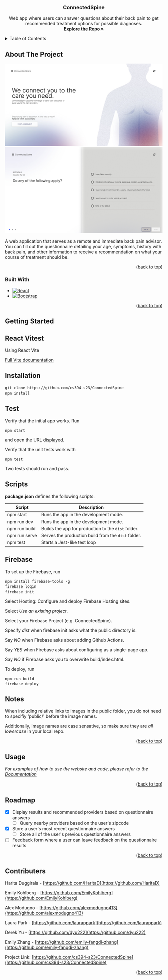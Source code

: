 <!-- Improved compatibility of back to top link: See: https://github.com/othneildrew/Best-README-Template/pull/73 -->

<a name="readme-top"></a>

<!-- PROJECT SHIELDS -->
<!--
*** I'm using markdown "reference style" links for readability.
*** Reference links are enclosed in brackets [ ] instead of parentheses ( ).
*** See the bottom of this document for the declaration of the reference variables
*** for contributors-url, forks-url, etc. This is an optional, concise syntax you may use.
*** https://www.markdownguide.org/basic-syntax/#reference-style-links
-->

<!-- PROJECT LOGO -->
<br />
<div align="center">

<h3 align="center">ConnectedSpine</h3>

  <p align="center">
    Web app where users can answer questions about their back pain to get recommended treatment options for possible diagnoses.
    <br />
    <a href="https://github.com/cs394-s23/ConnectedSpine"><strong>Explore the Repo »</strong></a>
  </p>
</div>

<!-- TABLE OF CONTENTS -->
<details>
  <summary>Table of Contents</summary>
  <ol>
    <li>
      <a href="#about-the-project">About The Project</a>
      <ul>
        <li><a href="#built-with">Built With</a></li>
      </ul>
    </li>
    <li>
      <a href="#getting-started">Getting Started</a>
      <ul>
        <li><a href="#installation">Installation</a></li>
        <li><a href="#test">Test</a></li>
        <li><a href="#scripts">Scripts</a></li>
        <li><a href="#firebase">Firebase</a></li>
        <li><a href="#notes">Notes</a></li>
      </ul>
    </li>
    <li><a href="#usage">Usage</a></li>
    <li><a href="#roadmap">Roadmap</a></li>
    <li><a href="#contributers">Contributers</a></li>
  </ol>
</details>

<!-- ABOUT THE PROJECT -->

## About The Project

[![Product Name Screen Shot][product-screenshot]](https://connectedspine-6185c.web.app/)
[![Product Question Screen Shot][question-screenshot]](https://connectedspine-6185c.web.app/)

A web application that serves as a remote and immediate back pain advisor.
You can fill out the questionnaire detailing your age, symptoms, history with back pain, and other information to receive a recommendation on what your course of treatment should be.

<p align="right">(<a href="#readme-top">back to top</a>)</p>

### Built With

- [![React][React.js]][React-url]
- [![Bootstrap][Bootstrap.com]][Bootstrap-url]

<p align="right">(<a href="#readme-top">back to top</a>)</p>

<!-- GETTING STARTED -->

## Getting Started

## React Vitest

Using React Vite

[Full Vite documentation](https://github.com/criesbeck/react-vitest)

## Installation

```
git clone https://github.com/cs394-s23/ConnectedSpine
npm install
```

## Test

Verify that the initial app works. Run

```
npm start
```

and open the URL displayed.

Verify that the unit tests work with

```
npm test
```

Two tests should run and pass.

## Scripts

**package.json** defines the following scripts:

| Script        | Description                                         |
| ------------- | --------------------------------------------------- |
| npm start     | Runs the app in the development mode.               |
| npm run dev   | Runs the app in the development mode.               |
| npm run build | Builds the app for production to the `dist` folder. |
| npm run serve | Serves the production build from the `dist` folder. |
| npm test      | Starts a Jest-like test loop                        |

## Firebase

To set up the Firebase, run

```
npm install firebase-tools -g
firebase login
firebase init
```

Select Hosting: Configure and deploy Firebase Hosting sites.

Select _Use an existing project_.

Select your Firebase Project (e.g. ConnectedSpine).

Specify _dist_ when firebase init asks what the public directory is.

Say _NO_ when Firebase asks about adding Github Actions.

Say _YES_ when Firebase asks about configuring as a single-page app.

Say _NO_ if Firebase asks you to overwrite build/index.html.

To deploy, run

```
npm run build
firebase deploy
```

## Notes

When including relative links to images in the public folder, you do not need to specifiy 'public/' before the image names.

Additionally, image names are case sensative, so make sure they are _all lowercase_ in your local repo.

<p align="right">(<a href="#readme-top">back to top</a>)</p>

<!-- USAGE EXAMPLES -->

## Usage

_For examples of how to use the website and code, please refer to the [Documentation](https://docs.google.com/document/d/1m3FPN4m_aVhri7hZ02f7f3lu09_bb2iO647or_fIkv0/edit?usp=sharing)_

<p align="right">(<a href="#readme-top">back to top</a>)</p>

<!-- ROADMAP -->

## Roadmap

- [x] Display results and recommended providers based on questionnaire answers
  - [ ] Query nearby providers based on the user's zipcode
- [x] Store a user's most recent questionnaire answers
  - [ ] Store all of the user's previous questionnaire answers
- [ ] Feedback form where a user can leave feedback on the questionnaire results

<!-- See the [open issues](https://github.com/github_username/repo_name/issues) for a full list of proposed features (and known issues). -->

<p align="right">(<a href="#readme-top">back to top</a>)</p>

<!-- CONTRIBUTERS -->

## Contributers

Harita Duggirala - [https://github.com/HaritaD](https://github.com/HaritaD)

Emily Kohlberg - [https://github.com/EmilyKohlberg](https://github.com/EmilyKohlberg)

Alex Modugno - [https://github.com/alexmodugno413](https://github.com/alexmodugno413)

Laura Park - [https://github.com/laurappark](https://github.com/laurappark)

Derek Yu - [https://github.com/dyu222](https://github.com/dyu222)

Emily Zhang - [https://github.com/emily-fangdi-zhang](https://github.com/emily-fangdi-zhang)

Project Link: [https://github.com/cs394-s23/ConnectedSpine](https://github.com/cs394-s23/ConnectedSpine)

<p align="right">(<a href="#readme-top">back to top</a>)</p>

<!-- MARKDOWN LINKS & IMAGES -->
<!-- https://www.markdownguide.org/basic-syntax/#reference-style-links -->

[product-screenshot]: images/home_screenshot.png
[question-screenshot]: images/question_screenshot.png
[React.js]: https://img.shields.io/badge/React-20232A?style=for-the-badge&logo=react&logoColor=61DAFB
[React-url]: https://reactjs.org/
[Bootstrap.com]: https://img.shields.io/badge/Bootstrap-563D7C?style=for-the-badge&logo=bootstrap&logoColor=white
[Bootstrap-url]: https://getbootstrap.com
